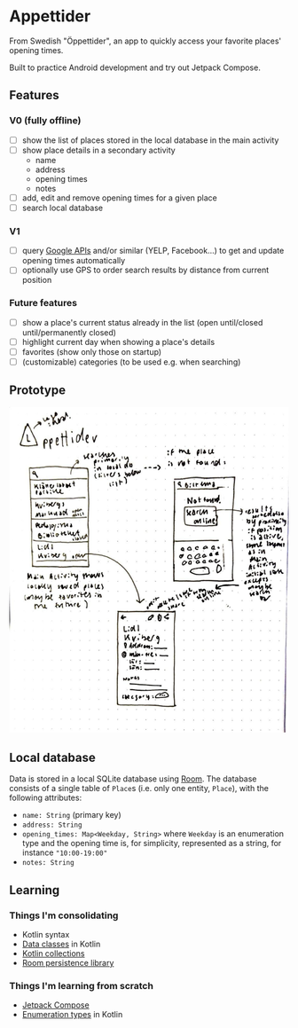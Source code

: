 # Appettider
From Swedish "Öppettider", an app to quickly access your favorite places' opening times. 

Built to practice Android development and try out Jetpack Compose.

## Features

### V0 (fully offline)
- [ ] show the list of places stored in the local database in the main activity
- [ ] show place details in a secondary activity
  - name
  - address
  - opening times
  - notes
- [ ] add, edit and remove opening times for a given place
- [ ] search local database

### V1
- [ ] query [Google APIs](https://developers.google.com/maps/documentation/places/web-service/details) and/or similar (YELP, Facebook...) to get and update opening times automatically
- [ ] optionally use GPS to order search results by distance from current position

### Future features
- [ ] show a place's current status already in the list (open until/closed until/permanently closed)
- [ ] highlight current day when showing a place's details
- [ ] favorites (show only those on startup)
- [ ] (customizable) categories (to be used e.g. when searching)

## Prototype
![Prototype](prototype.jpg)

## Local database
Data is stored in a local SQLite database using [Room](https://developer.android.com/training/data-storage/room/).
The database consists of a single table of `Place`s (i.e. only one entity, `Place`), with the following attributes:
- `name: String` (primary key)
- `address: String`
- `opening_times: Map<Weekday, String>` where `Weekday` is an enumeration type and the opening time is, for simplicity, represented as a string, for instance `"10:00-19:00"`
- `notes: String`

## Learning

### Things I'm consolidating
- Kotlin syntax
- [Data classes](https://kotlinlang.org/docs/data-classes.html) in Kotlin
- [Kotlin collections](https://kotlinlang.org/docs/collections-overview.html)
- [Room persistence library](https://developer.android.com/training/data-storage/room/)

### Things I'm learning from scratch
- [Jetpack Compose](https://developer.android.com/jetpack/compose)
- [Enumeration types](https://kotlinlang.org/docs/enum-classes.html) in Kotlin
